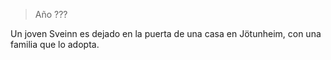 > Año ???

Un joven Sveinn es dejado en la puerta de una casa en Jötunheim, con una familia que lo adopta.